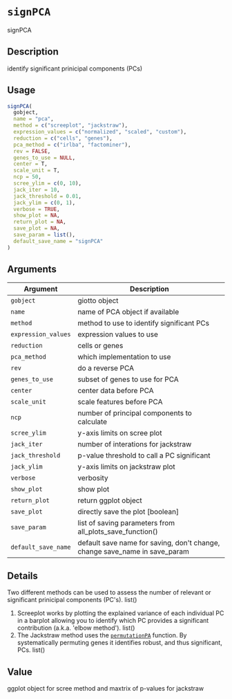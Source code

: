 # `signPCA`

signPCA


## Description

identify significant prinicipal components (PCs)


## Usage

```r
signPCA(
  gobject,
  name = "pca",
  method = c("screeplot", "jackstraw"),
  expression_values = c("normalized", "scaled", "custom"),
  reduction = c("cells", "genes"),
  pca_method = c("irlba", "factominer"),
  rev = FALSE,
  genes_to_use = NULL,
  center = T,
  scale_unit = T,
  ncp = 50,
  scree_ylim = c(0, 10),
  jack_iter = 10,
  jack_threshold = 0.01,
  jack_ylim = c(0, 1),
  verbose = TRUE,
  show_plot = NA,
  return_plot = NA,
  save_plot = NA,
  save_param = list(),
  default_save_name = "signPCA"
)
```


## Arguments

Argument      |Description
------------- |----------------
`gobject`     |     giotto object
`name`     |     name of PCA object if available
`method`     |     method to use to identify significant PCs
`expression_values`     |     expression values to use
`reduction`     |     cells or genes
`pca_method`     |     which implementation to use
`rev`     |     do a reverse PCA
`genes_to_use`     |     subset of genes to use for PCA
`center`     |     center data before PCA
`scale_unit`     |     scale features before PCA
`ncp`     |     number of principal components to calculate
`scree_ylim`     |     y-axis limits on scree plot
`jack_iter`     |     number of interations for jackstraw
`jack_threshold`     |     p-value threshold to call a PC significant
`jack_ylim`     |     y-axis limits on jackstraw plot
`verbose`     |     verbosity
`show_plot`     |     show plot
`return_plot`     |     return ggplot object
`save_plot`     |     directly save the plot [boolean]
`save_param`     |     list of saving parameters from all_plots_save_function()
`default_save_name`     |     default save name for saving, don't change, change save_name in save_param


## Details

Two different methods can be used to assess the number of relevant or significant
 prinicipal components (PC's). list() 
 1. Screeplot works by plotting the explained variance of each
 individual PC in a barplot allowing you to identify which PC provides a significant
 contribution  (a.k.a. 'elbow method'). list() 
 2. The Jackstraw method uses the [`permutationPA`](#permutationpa) function. By
 systematically permuting genes it identifies robust, and thus significant, PCs.
  list()


## Value

ggplot object for scree method and maxtrix of p-values for jackstraw


